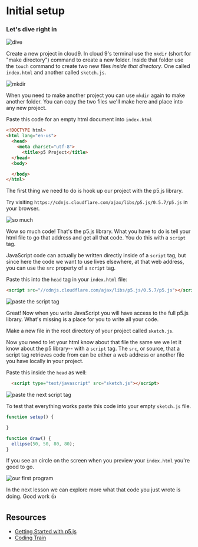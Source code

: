 # Initial setup

### Let's dive right in
![dive](https://s3.amazonaws.com/upperline/curriculum-assets/p5js/dive.gif)

Create a new project in cloud9.  In cloud 9's terminal use the `mkdir` (short for "make directory") command to create a new folder. Inside that folder use the `touch` command to create two new files *inside that directory*. One called `index.html` and another called `sketch.js`.

![mkdir](https://s3.amazonaws.com/upperline/curriculum-assets/p5js/mkdir.gif)

When you need to make another project you can use `mkdir` again to make another folder. You can copy the two files we'll make here and place into any new project.

Paste this code for an empty html document into `index.html`

```html
<!DOCTYPE html>
<html lang="en-us">
  <head>
    <meta charset="utf-8">
	  <title>p5 Project</title>
  </head>
  <body>

  </body>
</html>

```

The first thing we need to do is
hook up our project with the p5.js library.

Try visiting `https://cdnjs.cloudflare.com/ajax/libs/p5.js/0.5.7/p5.js` in your browser.

![so much](https://s3.amazonaws.com/upperline/curriculum-assets/p5js/cdnjs.gif)

Wow so much code! That's the p5.js library. What you have to do is tell your html file to
go that address and get all that code. You do this with a `script` tag.

JavaScript code can actually be written directly inside of a `script` tag, but since here
the code we want to use lives elsewhere, at that web address, you can use the `src` property of a `script` tag.

Paste this into the `head` tag in your `index.html` file:

```html
<script src="//cdnjs.cloudflare.com/ajax/libs/p5.js/0.5.7/p5.js"></script>
```

![paste the script tag](https://s3.amazonaws.com/upperline/curriculum-assets/p5js/setup1.gif)

Great! Now when you write JavaScript you will have access to the full p5.js library. What's missing
is a place for you to write all your code.

Make a new file in the root directory of your project called `sketch.js`.

Now you need to let your html know about that file the same we we let it know about
the p5 library-- with a `script` tag. The `src`, or source, that a script tag
retrieves code from can be either a web address or another file you have locally in your project.

Paste this inside the `head` as well:

```html
  <script type="text/javascript" src="sketch.js"></script>
```
![paste the next script tag](https://s3.amazonaws.com/upperline/curriculum-assets/p5js/setup2.gif)

To test that everything works paste this code into your empty `sketch.js` file.

```javascript
function setup() {

}

function draw() {
  ellipse(50, 50, 80, 80);
}
```

If you see an circle on the screen when you preview your `index.html` you're good to go.

![our first program](https://s3.amazonaws.com/upperline/curriculum-assets/p5js/setup3.gif)

In the next lesson we can explore more what that code you just wrote is doing. Good work 👍

## Resources

- [Getting Started with p5.js](https://p5js.org/get-started/)
- [Coding Train](https://www.youtube.com/playlist?list=PLRqwX-V7Uu6Zy51Q-x9tMWIv9cueOFTFA)

